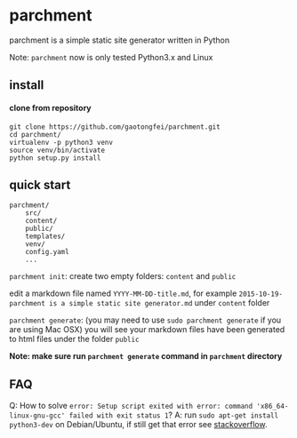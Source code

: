 # parchment

parchment is a simple static site generator written in Python

Note: `parchment` now is only tested Python3.x and Linux

## install

#### clone from repository

```
git clone https://github.com/gaotongfei/parchment.git
cd parchment/
virtualenv -p python3 venv
source venv/bin/activate
python setup.py install
```

## quick start

```
parchment/
    src/
    content/
    public/
    templates/
    venv/
    config.yaml
    ...
```

`parchment init`: create two empty folders: `content` and `public`

edit a markdown file named `YYYY-MM-DD-title.md`, for example `2015-10-19-parchment is a simple static site generator.md` under `content` folder

`parchment generate`: (you may need to use `sudo parchment generate` if you are using Mac OSX) you will see your markdown files have been generated to html files under the folder `public`

**Note: make sure run `parchment generate` command in `parchment` directory**

## FAQ

Q: How to solve `error: Setup script exited with error: command 'x86_64-linux-gnu-gcc' failed with exit status 1`?
A: run `sudo apt-get install python3-dev` on Debian/Ubuntu, if still get that error see <a href="http://stackoverflow.com/a/30279877/4144064">stackoverflow</a>.

